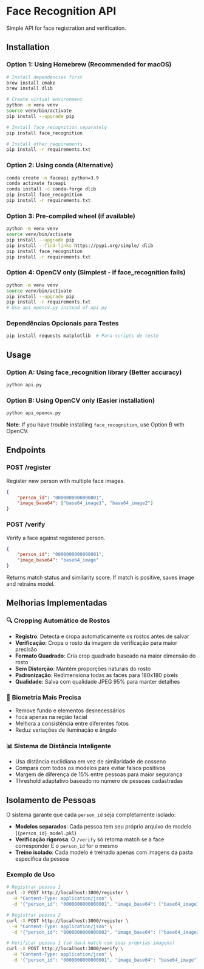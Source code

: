 # Face Recognition API

Simple API for face registration and verification.

## Installation

### Option 1: Using Homebrew (Recommended for macOS)
```bash
# Install dependencies first
brew install cmake
brew install dlib

# Create virtual environment
python -m venv venv
source venv/bin/activate
pip install --upgrade pip

# Install face_recognition separately
pip install face_recognition

# Install other requirements
pip install -r requirements.txt
```

### Option 2: Using conda (Alternative)
```bash
conda create -n faceapi python=3.9
conda activate faceapi
conda install -c conda-forge dlib
pip install face_recognition
pip install -r requirements.txt
```

### Option 3: Pre-compiled wheel (if available)
```bash
python -m venv venv
source venv/bin/activate
pip install --upgrade pip
pip install --find-links https://pypi.org/simple/ dlib
pip install face_recognition
pip install -r requirements.txt
```

### Option 4: OpenCV only (Simplest - if face_recognition fails)
```bash
python -m venv venv
source venv/bin/activate
pip install --upgrade pip
pip install -r requirements.txt
# Use api_opencv.py instead of api.py
```

### Dependências Opcionais para Testes
```bash
pip install requests matplotlib  # Para scripts de teste
```

## Usage

### Option A: Using face_recognition library (Better accuracy)
```bash
python api.py
```

### Option B: Using OpenCV only (Easier installation)
```bash
python api_opencv.py
```

**Note**: If you have trouble installing `face_recognition`, use Option B with OpenCV.

## Endpoints

### POST /register
Register new person with multiple face images.

```json
{
    "person_id": "0000000000000001",
    "image_base64": ["base64_image1", "base64_image2"]
}
```

### POST /verify
Verify a face against registered person.

```json
{
    "person_id": "0000000000000001", 
    "image_base64": "base64_image"
}
```

Returns match status and similarity score. If match is positive, saves image and retrains model.

## Melhorias Implementadas

### 🔍 **Cropping Automático de Rostos**
- **Registro**: Detecta e cropa automaticamente os rostos antes de salvar
- **Verificação**: Cropa o rosto da imagem de verificação para maior precisão
- **Formato Quadrado**: Cria crop quadrado baseado na maior dimensão do rosto
- **Sem Distorção**: Mantém proporções naturais do rosto
- **Padronização**: Redimensiona todas as faces para 180x180 pixels
- **Qualidade**: Salva com qualidade JPEG 95% para manter detalhes

### 🎯 **Biometria Mais Precisa**
- Remove fundo e elementos desnecessários
- Foca apenas na região facial
- Melhora a consistência entre diferentes fotos
- Reduz variações de iluminação e ângulo

### 📊 **Sistema de Distância Inteligente**
- Usa distância euclidiana em vez de similaridade de cosseno
- Compara com todos os modelos para evitar falsos positivos
- Margem de diferença de 15% entre pessoas para maior segurança
- Threshold adaptativo baseado no número de pessoas cadastradas

## Isolamento de Pessoas

O sistema garante que cada `person_id` seja completamente isolado:

- **Modelos separados**: Cada pessoa tem seu próprio arquivo de modelo (`{person_id}_model.pkl`)
- **Verificação rigorosa**: O `/verify` só retorna match se a face corresponder E o `person_id` for o mesmo
- **Treino isolado**: Cada modelo é treinado apenas com imagens da pasta específica da pessoa

### Exemplo de Uso

```bash
# Registrar pessoa 1
curl -X POST http://localhost:3000/register \
  -H "Content-Type: application/json" \
  -d '{"person_id": "0000000000000001", "image_base64": ["base64_image1"]}'

# Registrar pessoa 2  
curl -X POST http://localhost:3000/register \
  -H "Content-Type: application/json" \
  -d '{"person_id": "0000000000000002", "image_base64": ["base64_image2"]}'

# Verificar pessoa 1 (só dará match com suas próprias imagens)
curl -X POST http://localhost:3000/verify \
  -H "Content-Type: application/json" \
  -d '{"person_id": "0000000000000001", "image_base64": "base64_image"}'
```
